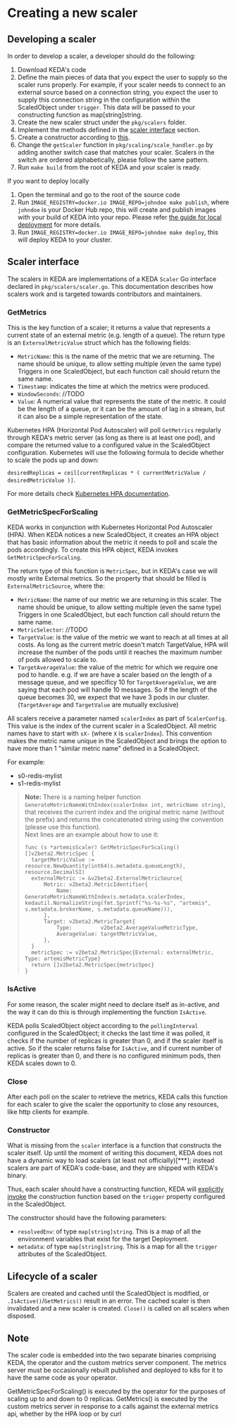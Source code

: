 # Creating a new scaler

## Developing a scaler

In order to develop a scaler, a developer should do the following:
1. Download KEDA's code
2. Define the main pieces of data that you expect the user to supply so the scaler runs properly. For example, if your scaler needs to connect to an external source based on a connection string, you expect the user to supply this connection string in the configuration within the ScaledObject under `trigger`. This data will be passed to your constructing function as map[string]string.
2. Create the new scaler struct under the `pkg/scalers` folder.
3. Implement the methods defined in the [scaler interface](#scaler-interface) section.
4. Create a constructor according to [this](#constructor).
5. Change the `getScaler` function in `pkg/scaling/scale_handler.go` by adding another switch case that matches your scaler. Scalers in the switch are ordered alphabetically, please follow the same pattern.
6. Run `make build` from the root of KEDA and your scaler is ready.

If you want to deploy locally
1. Open the terminal and go to the root of the source code
2. Run `IMAGE_REGISTRY=docker.io IMAGE_REPO=johndoe make publish`, where `johndoe` is your Docker Hub repo, this will create and publish images with your build of KEDA into your repo. Please refer [the guide for local deployment](https://github.com/kedacore/keda/blob/main/BUILD.md#custom-keda-locally-outside-cluster) for more details.
3. Run `IMAGE_REGISTRY=docker.io IMAGE_REPO=johndoe make deploy`, this will deploy KEDA to your cluster.

## Scaler interface

The scalers in KEDA are implementations of a KEDA `Scaler` Go interface declared in `pkg/scalers/scaler.go`. This documentation describes how scalers work and is targeted towards contributors and maintainers.

### GetMetrics

This is the key function of a scaler; it returns a value that represents a current state of an external metric (e.g. length of a queue). The return type is an `ExternalMetricValue` struct which has the following fields:
- `MetricName`: this is the name of the metric that we are returning. The name should be unique, to allow setting multiple (even the same type) Triggers in one ScaledObject, but each function call should return the same name.
- `Timestamp`: indicates the time at which the metrics were produced.
- `WindowSeconds`: //TODO
- `Value`: A numerical value that represents the state of the metric. It could be the length of a queue, or it can be the amount of lag in a stream, but it can also be a simple representation of the state.

Kubernetes HPA (Horizontal Pod Autoscaler) will poll `GetMetrics` regularly through KEDA's metric server (as long as there is at least one pod), and compare the returned value to a configured value in the ScaledObject configuration. Kubernetes will use the following formula to decide whether to scale the pods up and down:

`desiredReplicas = ceil[currentReplicas * ( currentMetricValue / desiredMetricValue )]`.

For more details check [Kubernetes HPA documentation](https://kubernetes.io/docs/tasks/run-application/horizontal-pod-autoscale/).

### GetMetricSpecForScaling

KEDA works in conjunction with Kubernetes Horizontal Pod Autoscaler (HPA). When KEDA notices a new ScaledObject, it creates an HPA object that has basic information about the metric it needs to poll and scale the pods accordingly. To create this HPA object, KEDA invokes `GetMetricSpecForScaling`.

The return type of this function is `MetricSpec`, but in KEDA's case we will mostly write External metrics. So the property that should be filled is `ExternalMetricSource`, where the:
- `MetricName`: the name of our metric we are returning in this scaler. The name should be unique, to allow setting multiple (even the same type) Triggers in one ScaledObject, but each function call should return the same name.
- `MetricSelector`: //TODO
- `TargetValue`: is the value of the metric we want to reach at all times at all costs. As long as the current metric doesn't match TargetValue, HPA will increase the number of the pods until it reaches the maximum number of pods allowed to scale to.
- `TargetAverageValue`: the value of the metric for which we require one pod to handle. e.g. if we are have a scaler based on the length of a message queue, and we specificy 10 for `TargetAverageValue`, we are saying that each pod will handle 10 messages. So if the length of the queue becomes 30, we expect that we have 3 pods in our cluster. (`TargetAverage` and `TargetValue` are mutually exclusive)

All scalers receive a parameter named `scalerIndex` as part of `ScalerConfig`. This value is the index of the current scaler in a ScaledObject. All metric names have to start with `sX-` (where `X` is `scalerIndex`). This convention makes the metric name unique in the ScaledObject and brings the option to have more than 1 "similar metric name" defined in a ScaledObject.

For example:
- s0-redis-mylist
- s1-redis-mylist

>**Note:** There is a naming helper function `GenerateMetricNameWithIndex(scalerIndex int, metricName string)`, that receives the current index and the original metric name (without the prefix) and returns the concatenated string using the convention (please use this function).<br>Next lines are an example about how to use it:
>```golang
>func (s *artemisScaler) GetMetricSpecForScaling() []v2beta2.MetricSpec {
>	targetMetricValue := resource.NewQuantity(int64(s.metadata.queueLength), resource.DecimalSI)
>	externalMetric := &v2beta2.ExternalMetricSource{
>		Metric: v2beta2.MetricIdentifier{
>			Name: GenerateMetricNameWithIndex(s.metadata.scalerIndex, kedautil.NormalizeString(fmt.Sprintf("%s-%s-%s", "artemis", s.metadata.brokerName, s.metadata.queueName))),
>		},
>		Target: v2beta2.MetricTarget{
>			Type:         v2beta2.AverageValueMetricType,
>			AverageValue: targetMetricValue,
>		},
>	}
>	metricSpec := v2beta2.MetricSpec{External: externalMetric, Type: artemisMetricType}
>	return []v2beta2.MetricSpec{metricSpec}
>}
>```


### IsActive

For some reason, the scaler might need to declare itself as in-active, and the way it can do this is through implementing the function `IsActive`.

KEDA polls ScaledObject object according to the `pollingInterval` configured in the ScaledObject; it checks the last time it was polled, it checks if the number of replicas is greater than 0, and if the scaler itself is active. So if the scaler returns false for `IsActive`, and if current number of replicas is greater than 0, and there is no configured minimum pods, then KEDA scales down to 0.

### Close

After each poll on the scaler to retrieve the metrics, KEDA calls this function for each scaler to give the scaler the opportunity to close any resources, like http clients for example.

### Constructor

What is missing from the `scaler` interface is a function that constructs the scaler itself. Up until the moment of writing this document, KEDA does not have a dynamic way to load scalers (at least not officially)[***]; instead scalers are part of KEDA's code-base, and they are shipped with KEDA's binary.

Thus, each scaler should have a constructing function, KEDA will [explicitly invoke](https://github.com/kedacore/keda/blob/4d0cf5ef09ef348cf3a158634910f00741ae5258/pkg/handler/scale_handler.go#L565) the construction function based on the `trigger` property configured in the ScaledObject.

The constructor should have the following parameters:

- `resolvedEnv`: of type `map[string]string`. This is a map of all the environment variables that exist for the target Deployment.
- `metadata`: of type `map[string]string`. This is a map for all the `trigger` attributes of the ScaledObject.


## Lifecycle of a scaler

Scalers are created and cached until the ScaledObject is modified, or `.IsActive()`/`GetMetrics()` result in an error. The cached scaler is then invalidated and a new scaler is created. `Close()` is called on all scalers when disposed.

## Note
The scaler code is embedded into the two separate binaries comprising KEDA, the operator and the custom metrics server component. The metrics server must be occasionally rebuilt published and deployed to k8s for it to have the same code as your operator.

GetMetricSpecForScaling() is executed by the operator for the purposes of scaling up to and down to 0 replicas.
GetMetrics() is executed by the custom metrics server in response to a calls against the external metrics api, whether by the HPA loop or by curl
